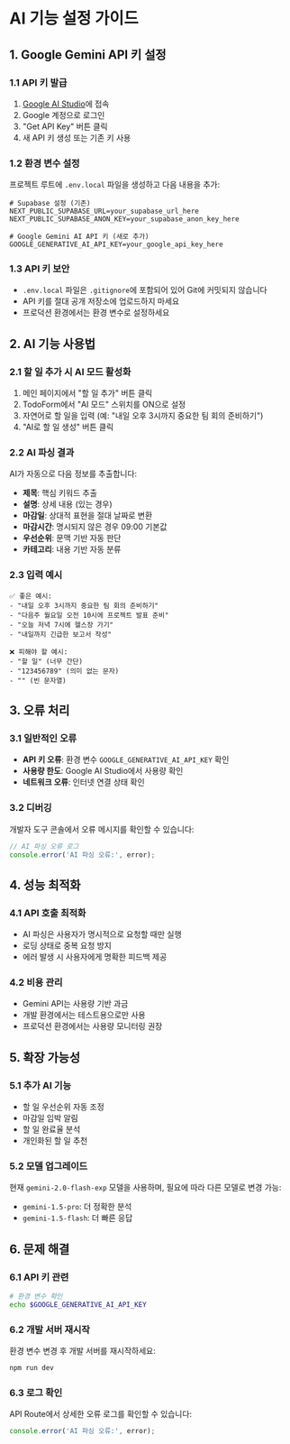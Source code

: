 # AI 기능 설정 가이드

## 1. Google Gemini API 키 설정

### 1.1 API 키 발급
1. [Google AI Studio](https://aistudio.google.com/)에 접속
2. Google 계정으로 로그인
3. "Get API Key" 버튼 클릭
4. 새 API 키 생성 또는 기존 키 사용

### 1.2 환경 변수 설정
프로젝트 루트에 `.env.local` 파일을 생성하고 다음 내용을 추가:

```env
# Supabase 설정 (기존)
NEXT_PUBLIC_SUPABASE_URL=your_supabase_url_here
NEXT_PUBLIC_SUPABASE_ANON_KEY=your_supabase_anon_key_here

# Google Gemini AI API 키 (새로 추가)
GOOGLE_GENERATIVE_AI_API_KEY=your_google_api_key_here
```

### 1.3 API 키 보안
- `.env.local` 파일은 `.gitignore`에 포함되어 있어 Git에 커밋되지 않습니다
- API 키를 절대 공개 저장소에 업로드하지 마세요
- 프로덕션 환경에서는 환경 변수로 설정하세요

## 2. AI 기능 사용법

### 2.1 할 일 추가 시 AI 모드 활성화
1. 메인 페이지에서 "할 일 추가" 버튼 클릭
2. TodoForm에서 "AI 모드" 스위치를 ON으로 설정
3. 자연어로 할 일을 입력 (예: "내일 오후 3시까지 중요한 팀 회의 준비하기")
4. "AI로 할 일 생성" 버튼 클릭

### 2.2 AI 파싱 결과
AI가 자동으로 다음 정보를 추출합니다:
- **제목**: 핵심 키워드 추출
- **설명**: 상세 내용 (있는 경우)
- **마감일**: 상대적 표현을 절대 날짜로 변환
- **마감시간**: 명시되지 않은 경우 09:00 기본값
- **우선순위**: 문맥 기반 자동 판단
- **카테고리**: 내용 기반 자동 분류

### 2.3 입력 예시
```
✅ 좋은 예시:
- "내일 오후 3시까지 중요한 팀 회의 준비하기"
- "다음주 월요일 오전 10시에 프로젝트 발표 준비"
- "오늘 저녁 7시에 헬스장 가기"
- "내일까지 긴급한 보고서 작성"

❌ 피해야 할 예시:
- "할 일" (너무 간단)
- "123456789" (의미 없는 문자)
- "" (빈 문자열)
```

## 3. 오류 처리

### 3.1 일반적인 오류
- **API 키 오류**: 환경 변수 `GOOGLE_GENERATIVE_AI_API_KEY` 확인
- **사용량 한도**: Google AI Studio에서 사용량 확인
- **네트워크 오류**: 인터넷 연결 상태 확인

### 3.2 디버깅
개발자 도구 콘솔에서 오류 메시지를 확인할 수 있습니다:
```javascript
// AI 파싱 오류 로그
console.error('AI 파싱 오류:', error);
```

## 4. 성능 최적화

### 4.1 API 호출 최적화
- AI 파싱은 사용자가 명시적으로 요청할 때만 실행
- 로딩 상태로 중복 요청 방지
- 에러 발생 시 사용자에게 명확한 피드백 제공

### 4.2 비용 관리
- Gemini API는 사용량 기반 과금
- 개발 환경에서는 테스트용으로만 사용
- 프로덕션 환경에서는 사용량 모니터링 권장

## 5. 확장 가능성

### 5.1 추가 AI 기능
- 할 일 우선순위 자동 조정
- 마감일 임박 알림
- 할 일 완료율 분석
- 개인화된 할 일 추천

### 5.2 모델 업그레이드
현재 `gemini-2.0-flash-exp` 모델을 사용하며, 필요에 따라 다른 모델로 변경 가능:
- `gemini-1.5-pro`: 더 정확한 분석
- `gemini-1.5-flash`: 더 빠른 응답

## 6. 문제 해결

### 6.1 API 키 관련
```bash
# 환경 변수 확인
echo $GOOGLE_GENERATIVE_AI_API_KEY
```

### 6.2 개발 서버 재시작
환경 변수 변경 후 개발 서버를 재시작하세요:
```bash
npm run dev
```

### 6.3 로그 확인
API Route에서 상세한 오류 로그를 확인할 수 있습니다:
```typescript
console.error('AI 파싱 오류:', error);
```
